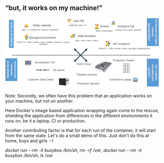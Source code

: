
## “but, it works on my machine!”

<img src="images/the-challenge.png">

Note:
Secondly, we often have this problem that an application works on your machine, but not on another.

Here Docker's image based application wrapping again come to the rescue, shielding the application
from differences in the different environments it runs on, be it a laptop, CI or production.

Another contributing factor is that for each run of the container, it will start from the same
state. Let's do a small demo of this. Just don't do this at home, boys and girls :-)

_docker run --rm -it busybox /bin/sh_, _rm -rf /var_, _docker run --rm -it busybox /bin/sh_, _ls /var_
